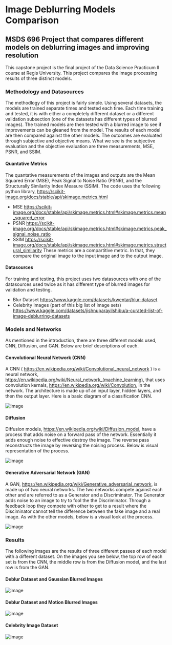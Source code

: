 # Image Deblurring Models Comparison
## MSDS 696 Project that compares different models on deblurring images and improving resolution

This capstone project is the final project of the Data Science Practicum II course at Regis University. This project compares the image processing results of three distinct models. 

### Methodology and Datasources
The methodlogy of this project is fairly simple. Using several datasets, the models are trained separate times and tested each time. Each time training and tested, it is with either a completely different dataset or a different validation subsection (one of the datasets has different types of blurred images). The trained models are then tested with a blurred image to see if improvements can be gleaned from the model. The results of each model are then compared against the other models. The outcomes are evaluated through subjective and objective means. What we see is the subjective evaluation and the objective evaluation are three measurements, MSE, PSNR, and SSIM.
#### Quantative Metrics
The quantative measurements of the images and outputs are the Mean Squared Error (MSE), Peak Signal to Noise Ratio (PSNR), and the Structurally Similarity Index Measure (SSIM). The code uses the following python library, https://scikit-image.org/docs/stable/api/skimage.metrics.html
* MSE https://scikit-image.org/docs/stable/api/skimage.metrics.html#skimage.metrics.mean_squared_error
* PSNR https://scikit-image.org/docs/stable/api/skimage.metrics.html#skimage.metrics.peak_signal_noise_ratio
* SSIM https://scikit-image.org/docs/stable/api/skimage.metrics.html#skimage.metrics.structural_similarity
These metrics are a compartitive metric. In that, they compare the original image to the input image and to the output image.
#### Datasources
For training and testing, this project uses two datasources with one of the datasources used twice as it has different type of blurred images for validation and testing.
* Blur Dataset https://www.kaggle.com/datasets/kwentar/blur-dataset
* Celebrity Images (part of this big list of image sets) https://www.kaggle.com/datasets/jishnuparayilshibu/a-curated-list-of-image-deblurring-datasets

### Models and Networks
As mentioned in the introduction, there are three different models used, CNN, Diffusion, and GAN. Below are brief descriptions of each.
#### Convolutional Neural Network (CNN)
A CNN ( https://en.wikipedia.org/wiki/Convolutional_neural_network ) is a neural network, https://en.wikipedia.org/wiki/Neural_network_(machine_learning), that uses convolution kernals, https://en.wikipedia.org/wiki/Convolution, in the network. The architecture is made up of an input layer, hidden layers, and then the output layer. Here is a basic diagram of a classification CNN.

![image](https://github.com/user-attachments/assets/3bf9ac42-c92f-442e-9fa7-55cf143bd534)

#### Diffusion
Diffusion models, https://en.wikipedia.org/wiki/Diffusion_model, have a process that adds noise on a forward pass of the network. Essentially it adds enough noise to effective destroy the image. The reverse pass reconstructs the image by reversing the noising process. Below is visual representation of the process.

![image](https://github.com/user-attachments/assets/0cf31d2a-0bcc-4e0b-9db8-e6f0c80fc480)

#### Generative Adversarial Network (GAN)
A GAN, https://en.wikipedia.org/wiki/Generative_adversarial_network, is made up of two neural networks. The two networks compete against each other and are referred to as a Generator and a Discriminator. The Generator adds noise to an image to try to fool the the Discriminator. Through a feedback loop they compete with other to get to a result where the Disciminator cannot tell the difference between the fake image and a real image. As with the other models, below is a visual look at the process.

![image](https://github.com/user-attachments/assets/1ac9b98a-0786-49f2-89da-65416b7358d4)

### Results
The following images are the results of three different passes of each model with a different dataset. On the images you see below, the top row of each set is from the CNN, the middle row is from the Diffusion model, and the last row is from the GAN.

#### Deblur Dataset and Gaussian Blurred Images
![image](https://github.com/user-attachments/assets/bae28d1f-660a-4585-9335-110afb9436d6)

#### Deblur Dataset and Motion Blurred Images
![image](https://github.com/user-attachments/assets/d77d5bd2-2fb3-47dc-b2d1-4a0c5057a7a6)

#### Celebrity Image Dataset
![image](https://github.com/user-attachments/assets/39c63680-a188-4ce7-a66e-27be4f12a5d4)








